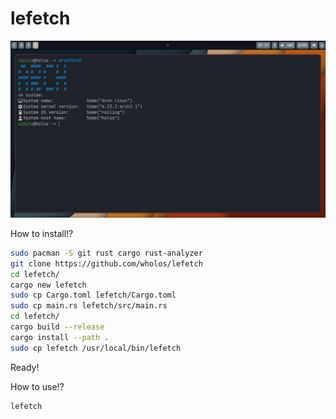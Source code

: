 # lefetch
![1 Screen](https://github.com/wholos/archfetch/blob/main/archfetch2.png)

How to install!?
``` bash
sudo pacman -S git rust cargo rust-analyzer
git clone https://github.com/wholos/lefetch
cd lefetch/
cargo new lefetch
sudo cp Cargo.toml lefetch/Cargo.toml
sudo cp main.rs lefetch/src/main.rs
cd lefetch/
cargo build --release
cargo install --path .
sudo cp lefetch /usr/local/bin/lefetch
```
Ready!

How to use!?
``` bash
lefetch
```
